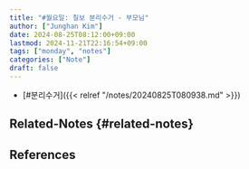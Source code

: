 ```yaml
---
title: "#월요일: 칠보 분리수거 - 부모님"
author: ["Junghan Kim"]
date: 2024-08-25T08:12:00+09:00
lastmod: 2024-11-21T22:16:54+09:00
tags: ["monday", "notes"]
categories: ["Note"]
draft: false
---
```


-   [#분리수거]({{< relref "/notes/20240825T080938.md" >}})


## Related-Notes {#related-notes}

## References

<style>.csl-entry{text-indent: -1.5em; margin-left: 1.5em;}</style><div class="csl-bib-body">
</div>
